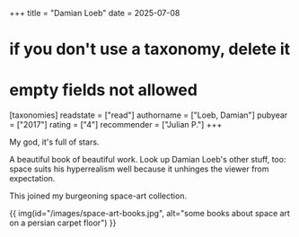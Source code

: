 +++
title = "Damian Loeb"
date = 2025-07-08
# if you don't use a taxonomy, delete it
# empty fields not allowed
[taxonomies]
  readstate = ["read"]
  authorname = ["Loeb, Damian"]
  pubyear = ["2017"]
  rating = ["4"]
  recommender = ["Julian P."]
+++

My god, it's full of stars.

A beautiful book of beautiful work. Look up Damian Loeb's other stuff, too: space suits his hyperrealism well because it unhinges the viewer from expectation.

This joined my burgeoning space-art collection.

{{ img(id="/images/space-art-books.jpg", alt="some books about space art on a persian carpet floor") }}